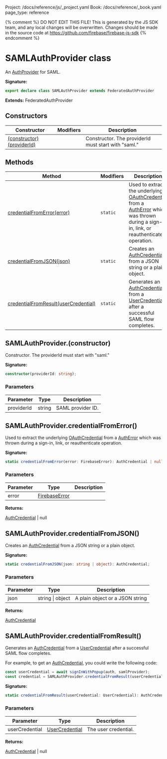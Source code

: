 Project: /docs/reference/js/_project.yaml
Book: /docs/reference/_book.yaml
page_type: reference

{% comment %}
DO NOT EDIT THIS FILE!
This is generated by the JS SDK team, and any local changes will be
overwritten. Changes should be made in the source code at
https://github.com/firebase/firebase-js-sdk
{% endcomment %}

# SAMLAuthProvider class
An [AuthProvider](./auth.authprovider.md#authprovider_interface) for SAML.

<b>Signature:</b>

```typescript
export declare class SAMLAuthProvider extends FederatedAuthProvider 
```
<b>Extends:</b> FederatedAuthProvider

## Constructors

|  Constructor | Modifiers | Description |
|  --- | --- | --- |
|  [(constructor)(providerId)](./auth.samlauthprovider.md#samlauthproviderconstructor) |  | Constructor. The providerId must start with "saml." |

## Methods

|  Method | Modifiers | Description |
|  --- | --- | --- |
|  [credentialFromError(error)](./auth.samlauthprovider.md#samlauthprovidercredentialfromerror) | <code>static</code> | Used to extract the underlying [OAuthCredential](./auth.oauthcredential.md#oauthcredential_class) from a [AuthError](./auth.autherror.md#autherror_interface) which was thrown during a sign-in, link, or reauthenticate operation. |
|  [credentialFromJSON(json)](./auth.samlauthprovider.md#samlauthprovidercredentialfromjson) | <code>static</code> | Creates an [AuthCredential](./auth.authcredential.md#authcredential_class) from a JSON string or a plain object. |
|  [credentialFromResult(userCredential)](./auth.samlauthprovider.md#samlauthprovidercredentialfromresult) | <code>static</code> | Generates an [AuthCredential](./auth.authcredential.md#authcredential_class) from a [UserCredential](./auth.usercredential.md#usercredential_interface) after a successful SAML flow completes. |

## SAMLAuthProvider.(constructor)

Constructor. The providerId must start with "saml."

<b>Signature:</b>

```typescript
constructor(providerId: string);
```

### Parameters

|  Parameter | Type | Description |
|  --- | --- | --- |
|  providerId | string | SAML provider ID. |

## SAMLAuthProvider.credentialFromError()

Used to extract the underlying [OAuthCredential](./auth.oauthcredential.md#oauthcredential_class) from a [AuthError](./auth.autherror.md#autherror_interface) which was thrown during a sign-in, link, or reauthenticate operation.

<b>Signature:</b>

```typescript
static credentialFromError(error: FirebaseError): AuthCredential | null;
```

### Parameters

|  Parameter | Type | Description |
|  --- | --- | --- |
|  error | [FirebaseError](./util.firebaseerror.md#firebaseerror_class) |  |

<b>Returns:</b>

[AuthCredential](./auth.authcredential.md#authcredential_class) \| null

## SAMLAuthProvider.credentialFromJSON()

Creates an [AuthCredential](./auth.authcredential.md#authcredential_class) from a JSON string or a plain object.

<b>Signature:</b>

```typescript
static credentialFromJSON(json: string | object): AuthCredential;
```

### Parameters

|  Parameter | Type | Description |
|  --- | --- | --- |
|  json | string \| object | A plain object or a JSON string |

<b>Returns:</b>

[AuthCredential](./auth.authcredential.md#authcredential_class)

## SAMLAuthProvider.credentialFromResult()

Generates an [AuthCredential](./auth.authcredential.md#authcredential_class) from a [UserCredential](./auth.usercredential.md#usercredential_interface) after a successful SAML flow completes.

For example, to get an [AuthCredential](./auth.authcredential.md#authcredential_class)<!-- -->, you could write the following code:

```js
const userCredential = await signInWithPopup(auth, samlProvider);
const credential = SAMLAuthProvider.credentialFromResult(userCredential);

```

<b>Signature:</b>

```typescript
static credentialFromResult(userCredential: UserCredential): AuthCredential | null;
```

### Parameters

|  Parameter | Type | Description |
|  --- | --- | --- |
|  userCredential | [UserCredential](./auth.usercredential.md#usercredential_interface) | The user credential. |

<b>Returns:</b>

[AuthCredential](./auth.authcredential.md#authcredential_class) \| null

